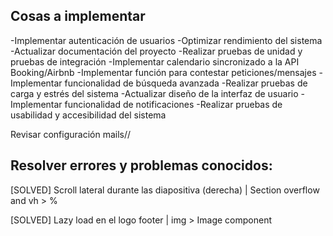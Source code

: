 ## Cosas a implementar

-Implementar autenticación de usuarios
-Optimizar rendimiento del sistema
-Actualizar documentación del proyecto
-Realizar pruebas de unidad y pruebas de integración
-Implementar calendario sincronizado a la API Booking/Airbnb
-Implementar función para contestar peticiones/mensajes
-Implementar funcionalidad de búsqueda avanzada
-Realizar pruebas de carga y estrés del sistema
-Actualizar diseño de la interfaz de usuario
-Implementar funcionalidad de notificaciones
-Realizar pruebas de usabilidad y accesibilidad del sistema

Revisar configuración mails//

## Resolver errores y problemas conocidos:

[SOLVED] Scroll lateral durante las diapositiva (derecha) | Section overflow and vh > %

[SOLVED] Lazy load en el logo footer | img > Image component
